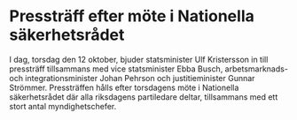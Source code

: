 # Pressträff efter möte i Nationella säkerhetsrådet

I dag, torsdag den 12 oktober, bjuder statsminister Ulf Kristersson in till pressträff tillsammans med vice statsminister Ebba Busch, arbetsmarknads- och integrationsminister Johan Pehrson och justitieminister Gunnar Strömmer. Pressträffen hålls efter torsdagens möte i Nationella säkerhetsrådet där alla riksdagens partiledare deltar, tillsammans med ett stort antal myndighetschefer.

